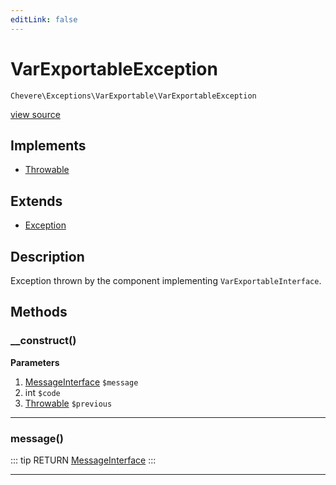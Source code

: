 ```yaml
---
editLink: false
---
```


# VarExportableException

`Chevere\Exceptions\VarExportable\VarExportableException`

[view source](https://github.com/chevere/chevere/blob/master/exceptions/VarExportable/VarExportableException.php)

## Implements

- [Throwable](https://www.php.net/manual/class.throwable)

## Extends

- [Exception](../Core/Exception.md)

## Description

Exception thrown by the component implementing `VarExportableInterface`.

## Methods

### __construct()

**Parameters**

1. [MessageInterface](../../Interfaces/Message/MessageInterface.md) `$message`
2. int `$code`
3. [Throwable](https://www.php.net/manual/class.throwable) `$previous`

---

### message()

::: tip RETURN
[MessageInterface](../../Interfaces/Message/MessageInterface.md)
:::

---
